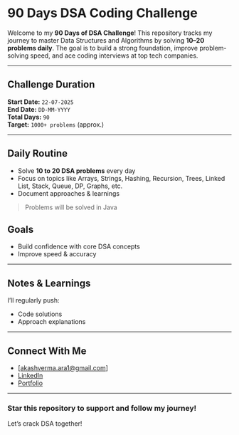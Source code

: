 #  90 Days DSA Coding Challenge

Welcome to my **90 Days of DSA Challenge**! This repository tracks my journey to master Data Structures and Algorithms by solving **10–20 problems daily**. The goal is to build a strong foundation, improve problem-solving speed, and ace coding interviews at top tech companies.

---

##  Challenge Duration

**Start Date:** `22-07-2025`  
**End Date:** `DD-MM-YYYY`  
**Total Days:** `90`  
**Target:** `1000+ problems` (approx.)

---

##  Daily Routine

-  Solve **10 to 20 DSA problems** every day
-  Focus on topics like Arrays, Strings, Hashing, Recursion, Trees, Linked List, Stack, Queue, DP, Graphs, etc.
-  Document approaches & learnings


> Problems will be solved in  Java



##  Goals

-  Build confidence with core DSA concepts
-  Improve speed & accuracy
---

##  Notes & Learnings

I’ll regularly push:
- Code solutions
- Approach explanations
---

##  Connect With Me

-  [akashverma.ara1@gmail.com]
-  [LinkedIn](https://www.linkedin.com/in/Akash-Verma92)
-  [Portfolio](https://akash-portfolio-rose.vercel.app/)

---

###  Star this repository to support and follow my journey!  
Let’s crack DSA together! 